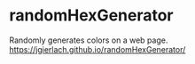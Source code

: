 # randomHexGenerator
Randomly generates colors on a web page.
https://jgierlach.github.io/randomHexGenerator/
